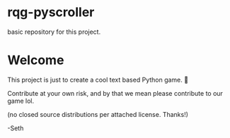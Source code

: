 # rqg-pyscroller
basic repository for this project.

# Welcome

This project is just to create a cool text based Python game. 😬

Contribute at your own risk, and by that we mean please contribute to our game lol. 

(no closed source distributions per attached license. Thanks!)

-Seth
